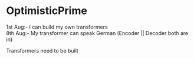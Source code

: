 # OptimisticPrime
1st Aug:- I can build my own transformers   
8th Aug:- My transformer can speak German (Encoder || Decoder both are in)

Transformers need to be built
